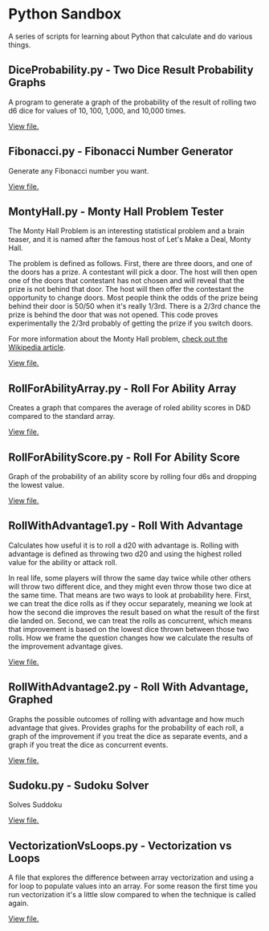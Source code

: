 # Python Sandbox

A series of scripts for learning about Python that calculate and do various things.

## DiceProbability.py - Two Dice Result Probability Graphs

A program to generate a graph of the probability of the result of rolling two d6 dice for values of 10, 100, 1,000, and 10,000 times.

[View file.](https://github.com/ICodeForCoffee/PythonSandbox/blob/main/DiceProbability.py)

## Fibonacci.py - Fibonacci Number Generator

Generate any Fibonacci number you want.

[View file.](https://github.com/ICodeForCoffee/PythonSandbox/blob/main/Fibonacci.py)

## MontyHall.py - Monty Hall Problem Tester

The Monty Hall Problem is an interesting statistical problem and a brain teaser, and it is named after the famous host of Let's Make a Deal, Monty Hall. 

The problem is defined as follows. First, there are three doors, and one of the doors has a prize. A contestant will pick a door. The host will then open one of the doors that contestant has not chosen and will reveal that the prize is not behind that door. The host will then offer the contestant the opportunity to change doors. Most people think the odds of the prize being behind their door is 50/50 when it's really 1/3rd. There is a 2/3rd chance the prize is behind the door that was not opened. This code proves experimentally the 2/3rd probably of getting the prize if you switch doors.

For more information about the Monty Hall problem, [check out the Wikipedia article](https://en.wikipedia.org/wiki/Monty_Hall_problem).

[View file.](https://github.com/ICodeForCoffee/PythonSandbox/blob/main/MontyHall.py)

## RollForAbilityArray.py - Roll For Ability Array

Creates a graph that compares the average of roled ability scores in D&D compared to the standard array.

[View file.](https://github.com/ICodeForCoffee/PythonSandbox/blob/main/RollForAbilityArray.py)

## RollForAbilityScore.py - Roll For Ability Score

Graph of the probability of an ability score by rolling four d6s and dropping the lowest value.

[View file.](https://github.com/ICodeForCoffee/PythonSandbox/blob/main/RollForAbilityScore.py)

## RollWithAdvantage1.py - Roll With Advantage

Calculates how useful it is to roll a d20 with advantage is. Rolling with advantage is defined as throwing two d20 and using the highest rolled value for the ability or attack roll.

In real life, some players will throw the same day twice while other others will throw two different dice, and they might even throw those two dice at the same time. That means are two ways to look at probability here. First, we can treat the dice rolls as if they occur separately, meaning we look at how the second die improves the result based on what the result of the first die landed on. Second, we can treat the rolls as concurrent, which means that improvement is based on the lowest dice thrown between those two rolls. How we frame the question changes how we calculate the results of the improvement advantage gives.

[View file.](https://github.com/ICodeForCoffee/PythonSandbox/blob/main/RollWithAdvantage1.py)

## RollWithAdvantage2.py - Roll With Advantage, Graphed

Graphs the possible outcomes of rolling with advantage and how much advantage that gives. Provides graphs for the probability of each roll, a graph of the improvement if you treat the dice as separate events, and a graph if you treat the dice as concurrent events.

[View file.](https://github.com/ICodeForCoffee/PythonSandbox/blob/main/RollWithAdvantage2.py)

## Sudoku.py - Sudoku Solver

Solves Suddoku

[View file.](https://github.com/ICodeForCoffee/PythonSandbox/blob/main/RollWithAdvantage2.py)


## VectorizationVsLoops.py - Vectorization vs Loops

A file that explores the difference between array vectorization and using a for loop to populate values into an array. For some reason the first time you run vectorization it's a little slow compared to when the technique is called again.

[View file.](https://github.com/ICodeForCoffee/PythonSandbox/blob/main/VectorizationVsLoops.py)
